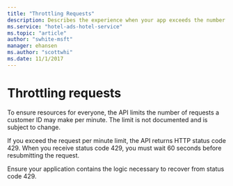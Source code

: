 ```yaml
---
title: "Throttling Requests"
description: Describes the experience when your app exceeds the number of requests per minute that your app may  make.
ms.service: "hotel-ads-hotel-service"
ms.topic: "article"
author: "swhite-msft"
manager: ehansen
ms.author: "scottwhi"
ms.date: 11/1/2017
---
```


# Throttling requests

To ensure resources for everyone, the API limits the number of requests a customer ID may make per minute. The limit is not documented and is subject to change.

If you exceed the request per minute limit, the API returns HTTP status code 429. When you receive status code 429, you must wait 60 seconds before resubmitting the request.

Ensure your application contains the logic necessary to recover from status code 429.
